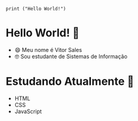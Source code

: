 `print ("Hello World!")`

# Hello World! :wave:

* 😄 Meu nome é Vitor Sales
* 🤓 Sou estudante de Sistemas de Informação 

# Estudando Atualmente 📖

* HTML
* CSS
* JavaScript
